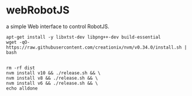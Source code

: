 # webRobotJS
a simple Web interface to control RobotJS.
```
apt-get install -y libxtst-dev libpng++-dev build-essential
wget -qO- https://raw.githubusercontent.com/creationix/nvm/v0.34.0/install.sh | bash


rm -rf dist
nvm install v10 && ./release.sh && \
nvm install v8 && ./release.sh && \
nvm install v6 && ./release.sh && \
echo alldone

```
